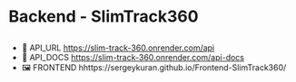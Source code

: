 # Backend - SlimTrack360

##

- 🔗 API_URL https://slim-track-360.onrender.com/api
- 📃 API_DOCS https://slim-track-360.onrender.com/api-docs
- 🖼️ FRONTEND hhttps://sergeykuran.github.io/Frontend-SlimTrack360/
